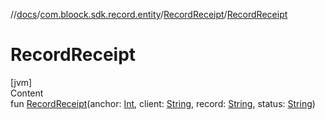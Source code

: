 //[docs](../../index.md)/[com.bloock.sdk.record.entity](../index.md)/[RecordReceipt](index.md)/[RecordReceipt](-record-receipt.md)



# RecordReceipt  
[jvm]  
Content  
fun [RecordReceipt](-record-receipt.md)(anchor: [Int](https://kotlinlang.org/api/latest/jvm/stdlib/kotlin/-int/index.html), client: [String](https://kotlinlang.org/api/latest/jvm/stdlib/kotlin/-string/index.html), record: [String](https://kotlinlang.org/api/latest/jvm/stdlib/kotlin/-string/index.html), status: [String](https://kotlinlang.org/api/latest/jvm/stdlib/kotlin/-string/index.html))  



